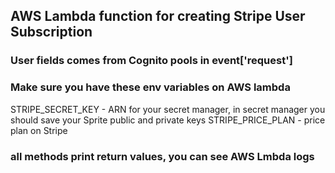 ## AWS Lambda function for creating Stripe User Subscription

### User fields comes from Cognito pools in event['request']

### Make sure you have these env variables on AWS lambda 
STRIPE_SECRET_KEY - ARN for your secret manager, in secret manager you should save your Sprite public and private keys
STRIPE_PRICE_PLAN - price plan on Stripe

### all methods print return values, you can see AWS Lmbda logs
